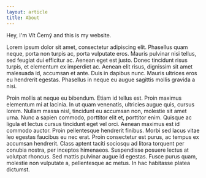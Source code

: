 ```yaml
---
layout: article
title: About
---
```


Hey, I'm Vít Černý and this is my website.

Lorem ipsum dolor sit amet, consectetur adipiscing elit. Phasellus quam neque, porta non turpis ac, porta vulputate eros. Mauris pulvinar nisi tellus, sed feugiat dui efficitur ac. Aenean eget est justo. Donec tincidunt risus turpis, et elementum ex imperdiet ac. Aenean elit risus, dignissim sit amet malesuada id, accumsan et ante. Duis in dapibus nunc. Mauris ultrices eros eu hendrerit egestas. Phasellus in neque eu augue sagittis mollis gravida a nisi.

Proin mollis at neque eu bibendum. Etiam id tellus est. Proin maximus elementum mi at lacinia. In ut quam venenatis, ultricies augue quis, cursus lorem. Nullam massa nisl, tincidunt eu accumsan non, molestie sit amet urna. Nunc a sapien commodo, porttitor elit et, porttitor enim. Quisque ac ligula et lectus cursus tincidunt eget vel orci. Aenean maximus est id commodo auctor. Proin pellentesque hendrerit finibus. Morbi sed lacus vitae leo egestas faucibus eu nec erat. Proin consectetur est purus, ac tempus ex accumsan hendrerit. Class aptent taciti sociosqu ad litora torquent per conubia nostra, per inceptos himenaeos. Suspendisse posuere lectus at volutpat rhoncus. Sed mattis pulvinar augue id egestas. Fusce purus quam, molestie non vulputate a, pellentesque ac metus. In hac habitasse platea dictumst.